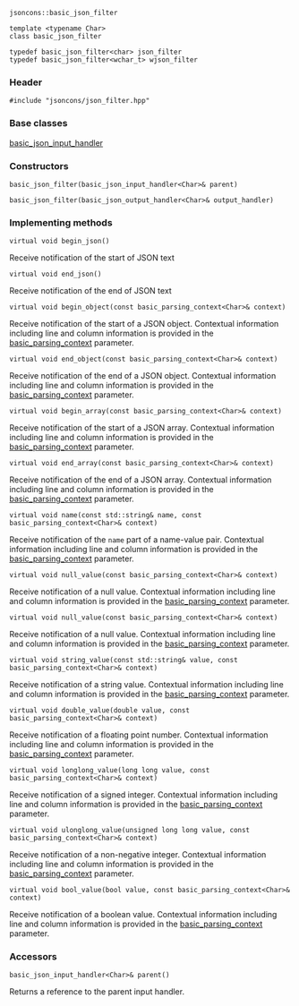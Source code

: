     jsoncons::basic_json_filter

    template <typename Char>
    class basic_json_filter

    typedef basic_json_filter<char> json_filter
    typedef basic_json_filter<wchar_t> wjson_filter

### Header

    #include "jsoncons/json_filter.hpp"

### Base classes

[basic_json_input_handler<Char>](basic_json_input_handler)

### Constructors

    basic_json_filter(basic_json_input_handler<Char>& parent)

    basic_json_filter(basic_json_output_handler<Char>& output_handler)

### Implementing methods

    virtual void begin_json()
Receive notification of the start of JSON text

    virtual void end_json()
Receive notification of the end of JSON text

    virtual void begin_object(const basic_parsing_context<Char>& context)
Receive notification of the start of a JSON object. Contextual information including
line and column information is provided in the [basic_parsing_context<Char>](basic_parsing_context) parameter. 

    virtual void end_object(const basic_parsing_context<Char>& context)
Receive notification of the end of a JSON object. Contextual information including
line and column information is provided in the [basic_parsing_context<Char>](basic_parsing_context) parameter. 

    virtual void begin_array(const basic_parsing_context<Char>& context)
Receive notification of the start of a JSON array. Contextual information including
line and column information is provided in the [basic_parsing_context<Char>](basic_parsing_context) parameter. 

    virtual void end_array(const basic_parsing_context<Char>& context)
Receive notification of the end of a JSON array. Contextual information including
line and column information is provided in the [basic_parsing_context<Char>](basic_parsing_context) parameter. 

    virtual void name(const std::string& name, const basic_parsing_context<Char>& context)
Receive notification of the `name` part of a name-value pair. Contextual information including
line and column information is provided in the [basic_parsing_context<Char>](basic_parsing_context) parameter.  

    virtual void null_value(const basic_parsing_context<Char>& context)
Receive notification of a null value. Contextual information including
line and column information is provided in the [basic_parsing_context<Char>](basic_parsing_context) parameter. 

    virtual void null_value(const basic_parsing_context<Char>& context)
Receive notification of a null value. Contextual information including
line and column information is provided in the [basic_parsing_context<Char>](basic_parsing_context) parameter. 

    virtual void string_value(const std::string& value, const basic_parsing_context<Char>& context)
Receive notification of a string value. Contextual information including
line and column information is provided in the [basic_parsing_context<Char>](basic_parsing_context) parameter. 

    virtual void double_value(double value, const basic_parsing_context<Char>& context)
Receive notification of a floating point number. Contextual information including
line and column information is provided in the [basic_parsing_context<Char>](basic_parsing_context) parameter. 

    virtual void longlong_value(long long value, const basic_parsing_context<Char>& context)
Receive notification of a signed integer. Contextual information including
line and column information is provided in the [basic_parsing_context<Char>](basic_parsing_context) parameter. 

    virtual void ulonglong_value(unsigned long long value, const basic_parsing_context<Char>& context)
Receive notification of a non-negative integer. Contextual information including
line and column information is provided in the [basic_parsing_context<Char>](basic_parsing_context) parameter. 

    virtual void bool_value(bool value, const basic_parsing_context<Char>& context)
Receive notification of a boolean value. Contextual information including
line and column information is provided in the [basic_parsing_context<Char>](basic_parsing_context) parameter. 

### Accessors

    basic_json_input_handler<Char>& parent()
Returns a reference to the parent input handler. 
